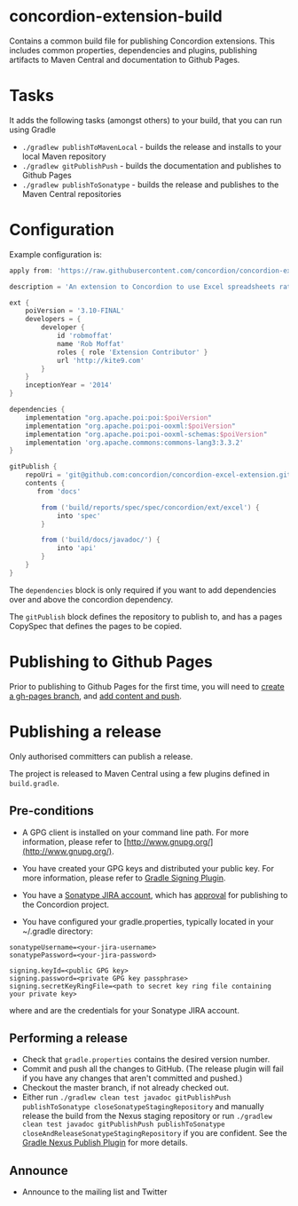 concordion-extension-build
==========================

Contains a common build file for publishing Concordion extensions. This includes common properties, dependencies and plugins, publishing artifacts to Maven Central and documentation to Github Pages.

# Tasks
It adds the following tasks (amongst others) to your build, that you can run using Gradle

 * `./gradlew publishToMavenLocal` - builds the release and installs to your local Maven repository
 * `./gradlew gitPublishPush` - builds the documentation and publishes to Github Pages
 * `./gradlew publishToSonatype` - builds the release and publishes to the Maven Central repositories

# Configuration
Example configuration is:

```gradle
apply from: 'https://raw.githubusercontent.com/concordion/concordion-extension-build/master/extension-build.gradle'

description = 'An extension to Concordion to use Excel spreadsheets rather than HTML as specifications'

ext {
    poiVersion = '3.10-FINAL'
    developers = {
        developer {
            id 'robmoffat'
            name 'Rob Moffat'
            roles { role 'Extension Contributor' }
            url 'http://kite9.com'
        }
    }
    inceptionYear = '2014'   
}

dependencies {
    implementation "org.apache.poi:poi:$poiVersion"
    implementation "org.apache.poi:poi-ooxml:$poiVersion"
    implementation "org.apache.poi:poi-ooxml-schemas:$poiVersion"
    implementation 'org.apache.commons:commons-lang3:3.3.2'
}

gitPublish {
	repoUri = 'git@github.com:concordion/concordion-excel-extension.git'
	contents {
	   from 'docs'

		from ('build/reports/spec/spec/concordion/ext/excel') {
			into 'spec'
		}

		from ('build/docs/javadoc/') {
			into 'api'
		}
	}
}
```

The `dependencies` block is only required if you want to add dependencies over and above the concordion dependency.

The `gitPublish` block defines the repository to publish to, and has a pages CopySpec that defines the pages to be copied.

# Publishing to Github Pages
Prior to publishing to Github Pages for the first time, you will need to [create a gh-pages branch](https://help.github.com/articles/creating-project-pages-manually#create-a-gh-pages-branch), and [add content and push](https://help.github.com/articles/creating-project-pages-manually#add-content-and-push).

# Publishing a release
Only authorised committers can publish a release.

The project is released to Maven Central using a few plugins defined in `build.gradle`.

## <a name="Pre-conditions"></a>Pre-conditions[](#Pre-conditions)

*   A GPG client is installed on your command line path. For more information, please refer to [http://www.gnupg.org/](http://www.gnupg.org/).
*   You have created your GPG keys and distributed your public key. For more information, please refer to [Gradle Signing Plugin](https://docs.gradle.org/current/userguide/signing_plugin.html).
*   You have a [Sonatype JIRA account](https://issues.sonatype.org), which has [approval](https://docs.sonatype.org/display/Repository/Sonatype+OSS+Maven+Repository+Usage+Guide#SonatypeOSSMavenRepositoryUsageGuide-3.CreateaJIRAticket) for publishing to the Concordion project.

*   You have configured your gradle.properties, typically located in your ~/.gradle directory: 
```
sonatypeUsername=<your-jira-username>
sonatypePassword=<your-jira-password>

signing.keyId=<public GPG key>
signing.password=<private GPG key passphrase>
signing.secretKeyRingFile=<path to secret key ring file containing your private key>
```
where _<your-jira-username>_ and _<your-jira-password>_ are the credentials for your Sonatype JIRA account.

## Performing a release

* Check that `gradle.properties` contains the desired version number.
* Commit and push all the changes to GitHub. (The release plugin will fail if you have any changes that aren't committed and pushed.)
* Checkout the master branch, if not already checked out.
* Either run `./gradlew clean test javadoc gitPublishPush publishToSonatype closeSonatypeStagingRepository` and manually release the build from the Nexus staging repository or run `./gradlew clean test javadoc gitPublishPush publishToSonatype closeAndReleaseSonatypeStagingRepository` if you are confident. See the [Gradle Nexus Publish Plugin](https://github.com/gradle-nexus/publish-plugin) for more details.
<!--During this build, Gradle will prompt for the version number of the release, and for the next version number to use. See [here](https://github.com/townsfolk/gradle-release#introduction) for the steps taken by the release plugin.-->

## Announce

* Announce to the mailing list and Twitter

